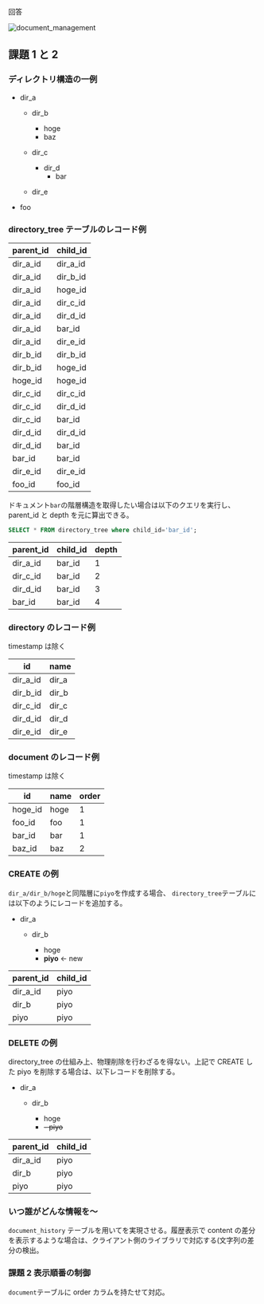 回答

![document_management](https://user-images.githubusercontent.com/76472239/188297270-4300ecf6-62ca-4f99-a086-44e595fc4df7.png)

## 課題 1 と 2

### ディレクトリ構造の一例

- dir_a

  - dir_b

    - hoge
    - baz

  - dir_c
    - dir_d
      - bar
  - dir_e

- foo

### directory_tree テーブルのレコード例

| parent_id | child_id |
| --------- | -------- |
| dir_a_id  | dir_a_id |
| dir_a_id  | dir_b_id |
| dir_a_id  | hoge_id  |
| dir_a_id  | dir_c_id |
| dir_a_id  | dir_d_id |
| dir_a_id  | bar_id   |
| dir_a_id  | dir_e_id |
| dir_b_id  | dir_b_id |
| dir_b_id  | hoge_id  |
| hoge_id   | hoge_id  |
| dir_c_id  | dir_c_id |
| dir_c_id  | dir_d_id |
| dir_c_id  | bar_id   |
| dir_d_id  | dir_d_id |
| dir_d_id  | bar_id   |
| bar_id    | bar_id   |
| dir_e_id  | dir_e_id |
| foo_id    | foo_id   |

ドキュメント`bar`の階層構造を取得したい場合は以下のクエリを実行し、parent_id と depth を元に算出できる。

```sql
SELECT * FROM directory_tree where child_id='bar_id';
```

| parent_id | child_id | depth |
| --------- | -------- | ----- |
| dir_a_id  | bar_id   | 1     |
| dir_c_id  | bar_id   | 2     |
| dir_d_id  | bar_id   | 3     |
| bar_id    | bar_id   | 4     |

### directory のレコード例

timestamp は除く

| id       | name  |
| -------- | ----- |
| dir_a_id | dir_a |
| dir_b_id | dir_b |
| dir_c_id | dir_c |
| dir_d_id | dir_d |
| dir_e_id | dir_e |

### document のレコード例

timestamp は除く

| id      | name | order |
| ------- | ---- | ----- |
| hoge_id | hoge | 1     |
| foo_id  | foo  | 1     |
| bar_id  | bar  | 1     |
| baz_id  | baz  | 2     |

### CREATE の例

`dir_a/dir_b/hoge`と同階層に`piyo`を作成する場合、
`directory_tree`テーブルには以下のようにレコードを追加する。

- dir_a

  - dir_b

    - hoge
    - **piyo** ← new

| parent_id | child_id |
| --------- | -------- |
| dir_a_id  | piyo     |
| dir_b     | piyo     |
| piyo      | piyo     |

### DELETE の例

directory_tree の仕組み上、物理削除を行わざるを得ない。上記で CREATE した piyo を削除する場合は、以下レコードを削除する。

- dir_a

  - dir_b

    - hoge
    - ~~- piyo~~

| parent_id | child_id |
| --------- | -------- |
| dir_a_id  | piyo     |
| dir_b     | piyo     |
| piyo      | piyo     |

### いつ誰がどんな情報を〜

`document_history` テーブルを用いてを実現させる。履歴表示で content の差分を表示するような場合は、クライアント側のライブラリで対応する(文字列の差分の検出。

### 課題 2 表示順番の制御

`document`テーブルに order カラムを持たせて対応。
